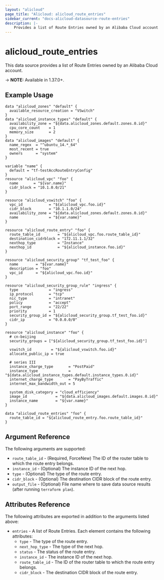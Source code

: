 ```yaml
---
layout: "alicloud"
page_title: "Alicloud: alicloud_route_entries"
sidebar_current: "docs-alicloud-datasource-route-entries"
description: |-
    Provides a list of Route Entries owned by an Alibaba Cloud account.
---
```


# alicloud\_route\_entries

This data source provides a list of Route Entries owned by an Alibaba Cloud account.

-> **NOTE:** Available in 1.37.0+.

## Example Usage

```
data "alicloud_zones" "default" {
  available_resource_creation = "VSwitch"
}
data "alicloud_instance_types" "default" {
  availability_zone = "${data.alicloud_zones.default.zones.0.id}"
  cpu_core_count    = 1
  memory_size       = 2
}
data "alicloud_images" "default" {
  name_regex  = "^ubuntu_14.*_64"
  most_recent = true
  owners      = "system"
}

variable "name" {
  default = "tf-testAccRouteEntryConfig"
}
resource "alicloud_vpc" "foo" {
  name       = "${var.name}"
  cidr_block = "10.1.0.0/21"
}

resource "alicloud_vswitch" "foo" {
  vpc_id            = "${alicloud_vpc.foo.id}"
  cidr_block        = "10.1.1.0/24"
  availability_zone = "${data.alicloud_zones.default.zones.0.id}"
  name              = "${var.name}"
}

resource "alicloud_route_entry" "foo" {
  route_table_id        = "${alicloud_vpc.foo.route_table_id}"
  destination_cidrblock = "172.11.1.1/32"
  nexthop_type          = "Instance"
  nexthop_id            = "${alicloud_instance.foo.id}"
}

resource "alicloud_security_group" "tf_test_foo" {
  name        = "${var.name}"
  description = "foo"
  vpc_id      = "${alicloud_vpc.foo.id}"
}

resource "alicloud_security_group_rule" "ingress" {
  type              = "ingress"
  ip_protocol       = "tcp"
  nic_type          = "intranet"
  policy            = "accept"
  port_range        = "22/22"
  priority          = 1
  security_group_id = "${alicloud_security_group.tf_test_foo.id}"
  cidr_ip           = "0.0.0.0/0"
}

resource "alicloud_instance" "foo" {
  # cn-beijing
  security_groups = ["${alicloud_security_group.tf_test_foo.id}"]

  vswitch_id         = "${alicloud_vswitch.foo.id}"
  allocate_public_ip = true

  # series III
  instance_charge_type       = "PostPaid"
  instance_type              = "${data.alicloud_instance_types.default.instance_types.0.id}"
  internet_charge_type       = "PayByTraffic"
  internet_max_bandwidth_out = 5

  system_disk_category = "cloud_efficiency"
  image_id             = "${data.alicloud_images.default.images.0.id}"
  instance_name        = "${var.name}"
}

data "alicloud_route_entries" "foo" {
  route_table_id = "${alicloud_route_entry.foo.route_table_id}"
}

```

## Argument Reference

The following arguments are supported:

* `route_table_id` - (Required, ForceNew) The ID of the router table to which the route entry belongs.
* `instance_id` - (Optional) The instance ID of the next hop.
* `type` - (Optional) The type of the route entry.
* `cidr_block` - (Optional) The destination CIDR block of the route entry.
* `output_file` - (Optional) File name where to save data source results (after running `terraform plan`).

## Attributes Reference

The following attributes are exported in addition to the arguments listed above:

* `entries` - A list of Route Entries. Each element contains the following attributes:
  * `type` - The type of the route entry.
  * `next_hop_type` - The type of the next hop.
  * `status` - The status of the route entry.
  * `instance_id` - The instance ID of the next hop.
  * `route_table_id` - The ID of the router table to which the route entry belongs.
  * `cidr_block` - The destination CIDR block of the route entry.

